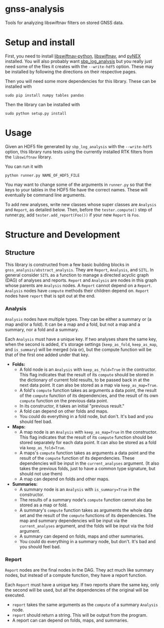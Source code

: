 # gnss-analysis

Tools for analyzing libswiftnav filters on stored GNSS data.

# Setup and install

First, you need to install [libswiftnav-python](https://github.com/swift-nav/libswiftnav-python/),
[libswiftnav](https://github.com/swift-nav/libswiftnav/), and
[pyNEX](https://github.com/swift-nav/pynex) installed. You will also probably
want [sbp_log_analysis](https://github.com/swift-nav/sbp_log_analysis) but you
really just need some of the files it creates with the `--write-hdf5` option.
These may be installed by following the directions on their respective pages.

Then you will need some more dependencies for this library. These can be
installed with

```shell
sudo pip install numpy tables pandas
```

Then the library can be installed with

```shell
sudo python setup.py install
```

# Usage

Given an HDF5 file generated by `sbp_log_analysis` with the `--write-hdf5`
option, this library runs tests using the currently installed RTK filters
from the `libswiftnav` library.

You can run it with

```shell
python runner.py NAME_OF_HDF5_FILE
```

You may want to change some of the arguments in `runner.py` so that the keys
to your tables in the HDF5 file have the correct names. These will eventually
be command line arguments.

To add new analyses, write new classes whose super classes are `Analysis` and
`Report`, as detailed below. Then, before the `tester.compute()` step of
runner.py, add `tester.add_report(Foo())` if your new `Report` is `Foo`.

# Structure and Development

## Structure

This library is constructed from a few basic building blocks in
`gnss_analysis/abstract_analysis`. They are `Report`, `Analysis`, and `SITL`.
In general consider `SITL` as a function to manage a directed acyclic graph
(DAG) of analyses and reports. `Report` and `Analysis` are nodes in this graph
whose parents are `Analysis` nodes. A `Report` cannot depend on a
`Report`. `Analysis` nodes have `compute` methods their children depend on.
`Report` nodes have `report` that is spit out at the end.


### Analysis

`Analysis` nodes have multiple types. They can be either a summary or
(a map and/or a fold). It can be a map and a fold, but not a map and a summary,
nor a fold and a summary.

Each `Analysis` must have a unique key. If two analyses share the same key, when
the second is added, it's storage settings (`keep_as_fold`, `keep_as_map`, and
`is_summary`) will be merged (via or), but the compute function will be that of the
first one added under that key.

- **Folds:** 
  - A fold node is an `Analysis` with `keep_as_fold=True` in the contructor.
This flag indicates that the result of its `compute` should be stored in the
dictionary of current fold results, to be passed back in at the next data
point. It can also be stored as a map via `keep_as_map=True`.
  - A fold's `compute` function takes as arguments a data point, the
result of the `compute` function of its dependencies, and the result of its
own `compute` function on the previous data point.
  - In its constructor, it takes an initial "previous result." 
  - A fold can depend on other folds and maps.
  - You could do everything in a fold node, but don't. It's bad and you should
feel bad.
- **Maps:**
  - A map node is an `Analysis` with `keep_as_map=True` in the constructor.
This flag indicates that the result of its `compute` function should be stored
separately for each data point. It can also be stored as a fold via
`keep_as_fold=True`.
  - A maps's `compute` function takes as arguments a data point and the result
of the `compute` function of its dependencies. These dependencies will be input
in the `current_analyses` argument. (It also takes the previous folds, just to
have a common type signature, but should not use them)
  - A map can depend on folds and other maps.
- **Summaries:**
  - A summary node is an `Analysis` with `is_summary=True` in the constructor.
  - The results of a summary node's `compute` function cannot also be stored
as a map or fold.
  - A summary's `compute` function takes as arguments the whole data set and
the result of the `compute` functions of its dependencies. The map and summary
dependencies will be input via the `current_analyses` argument, and the folds
will be input via the fold argument.
  - A summary can depend on folds, maps and other summaries.
  - You could do everything in a summary node, but don't. It's bad and you should
feel bad.

### Report

`Report` nodes are the final nodes in the DAG. They act much like summary nodes,
but instead of a compute function, they have a report function. 

Each `Report` must have a unique key. If two reports share the same key, only
the second will be used, but all the dependencies of the original will be
executed.

- `report` takes the same arguments as the `compute` of a summary `Analysis`
node.
- `report` should return a string. This will be output from the program.
- A report can can depend on folds, maps, and summaries.